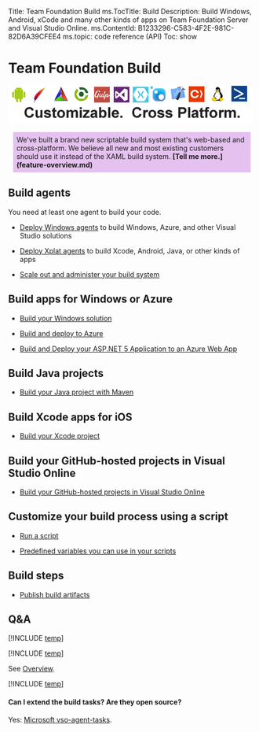 Title: Team Foundation Build
ms.TocTitle: Build
Description: Build Windows, Android, xCode and many other kinds of apps on Team Foundation Server and Visual Studio Online.
ms.ContentId: B1233296-C583-4F2E-981C-82D6A39CFEE4
ms.topic: code reference (API)
Toc: show

# Team Foundation Build

![Customizable. Cross Platform.](_img/taskbanner.png)<br/>

<div style="background-color:#e4c1ee; padding:7px; margin:10px">
We've built a brand new scriptable build system that's web-based and cross-platform. We believe all new and most existing customers should use it instead of the XAML build system. <strong>[Tell me more.](feature-overview.md)</strong>
</div>

## Build agents

You need at least one agent to build your code.

 * [Deploy Windows agents](agents/windows.md) to build Windows, Azure, and other Visual Studio solutions

 * [Deploy Xplat agents](agents/xplat.md) to build Xcode, Android, Java, or other kinds of apps

 * [Scale out and administer your build system](agents/admin.md)

## Build apps for Windows or Azure

 * [Build your Windows solution](vs/define-build.md)

 * [Build and deploy to Azure](azure/index.md)

 * [Build and Deploy your ASP.NET 5 Application to an Azure Web App](azure/deploy-aspnet5.md)

## Build Java projects

 * [Build your Java project with Maven](java/maven.md)

## Build Xcode apps for iOS

 * [Build your Xcode project](xcode/index.md)

## Build your GitHub-hosted projects in Visual Studio Online

 * [Build your GitHub-hosted projects in Visual Studio Online](github/index.md)

## Customize your build process using a script

 * [Run a script](scripts/index.md)

 * [Predefined variables you can use in your scripts](scripts/variables.md)

## Build steps

 * [Publish build artifacts](steps/build/publish-build-artifacts.md)

## Q&A

<!-- BEGINSECTION class="md-qanda" -->

[!INCLUDE [temp](_shared/qa-use-in-production.md)]

[!INCLUDE [temp](_shared/qa-new-old-choose.md)]

See [Overview](feature-overview.md).

[!INCLUDE [temp](_shared/qa-new-old-relate.md)]

#### Can I extend the build tasks? Are they open source?

Yes: [Microsoft vso-agent-tasks](https://github.com/Microsoft/vso-agent-tasks).

<!-- ENDSECTION -->